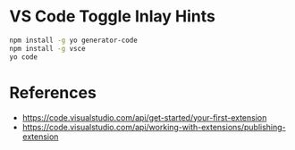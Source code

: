 # VS Code Toggle Inlay Hints

```bash
npm install -g yo generator-code
npm install -g vsce
yo code
```

# References

* https://code.visualstudio.com/api/get-started/your-first-extension
* https://code.visualstudio.com/api/working-with-extensions/publishing-extension
